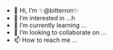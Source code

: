 - 👋 Hi, I’m ✨@bitterron✨
- 👀 I’m interested in ...h
- 🌱 I’m currently learning ...
- 💞️ I’m looking to collaborate on ...
- 📫 How to reach me ...

<!---
bitterron/BitterrON Music is a ✨ special ✨ repository because its `README.md` (this file) appears on your GitHub profile.
You can click the Preview link to take a look at your changes.
--->
